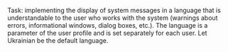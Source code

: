 Task: implementing the display of system messages in a language that is understandable to the user who works with the system (warnings about errors, informational windows, dialog boxes, etc.). The language is a parameter of the user profile and is set separately for each user. Let Ukrainian be the default language.

